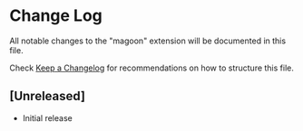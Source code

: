 # Change Log
All notable changes to the "magoon" extension will be documented in this file.

Check [Keep a Changelog](http://keepachangelog.com/) for recommendations on how to structure this file.

## [Unreleased]
- Initial release
